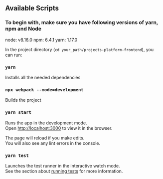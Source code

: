 ## Available Scripts

### To begin with, make sure you have following versions of yarn, npm and Node
node: v8.16.0
npm: 6.4.1
yarn: 1.17.0

In the project directory (`cd your_path/projects-platform-frontend`), you can run:

### `yarn`

Installs all the needed dependencies

### `npx webpack --mode=development`

Builds the project

### `yarn start`

Runs the app in the development mode.<br />
Open [http://localhost:3000](http://localhost:3000) to view it in the browser.

The page will reload if you make edits.<br />
You will also see any lint errors in the console.

### `yarn test`

Launches the test runner in the interactive watch mode.<br />
See the section about [running tests](https://facebook.github.io/create-react-app/docs/running-tests) for more information.
